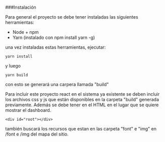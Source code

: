 ###Instalación

Para general el proyecto se debe tener instaladas las siguientes herramientas:

  * Node + npm
  * Yarn (instalado con npm install yarn -g)

una vez instaladas estas herramientas, ejecutar:

```yarn install```

y luego

```yarn build```

con esto se generará una carpera llamada "build"

Para incluir este proyecto react en el sistema ya existente se deben incluir los archivos css y js que están disponibles en la carpeta "build" generada previamente. 
Además se debe tener en el HTML en el lugar que se quiere mostrar el dashboard.

```<div id="root"></div>```

también buscará los recursos que estan en las carpeta "font" e "img" en /font e /img del mapa del sitio.